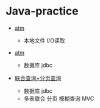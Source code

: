 # Java-practice
- [atm](src/atmsystem)
    - 本地文件 I/O读取

- [atm](src/atmproject)
    - 数据库 jdbc
  
- [联合查询+分页查询](src/unionpaging)
    - 数据库 jdbc
    - 多表联合 分页 模糊查询 MVC